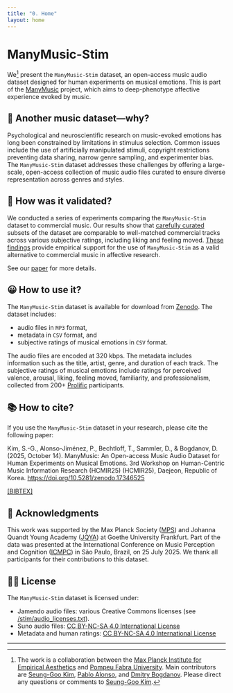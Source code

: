 ```yaml
---
title: "0. Home"
layout: home
---
```


# ManyMusic-Stim

We[^1] present the `ManyMusic-Stim` dataset, an open-access music audio dataset designed for human experiments on musical emotions.
This is part of the [ManyMusic] project, which aims to deep-phenotype affective experience evoked by music.

## 🤔 Another music dataset—why?

Psychological and neuroscientific research on music-evoked emotions has long been constrained by limitations in stimulus selection. Common issues include the use of artificially manipulated stimuli, copyright restrictions preventing data sharing, narrow genre sampling, and experimenter bias. The `ManyMusic-Stim` dataset addresses these challenges by offering a large-scale, open-access collection of music audio files curated to ensure diverse representation across genres and styles.

## 🔬 How was it validated?

We conducted a series of experiments comparing the `ManyMusic-Stim` dataset to commercial music. Our results show that [carefully curated](/stim/plots_music.html) subsets of the dataset are comparable to well-matched commercial tracks across various subjective ratings, including liking and feeling moved. [These findings](/stim/plots_bhv.html#results) provide empirical support for the use of `ManyMusic-Stim` as a valid alternative to commercial music in affective research.

See our [paper] for more details.

## 😀 How to use it?

The `ManyMusic-Stim` dataset is available for download from [Zenodo].
The dataset includes: 

- audio files in `MP3` format, 
- metadata in `CSV` format, and 
- subjective ratings of musical emotions in `CSV` format.

The audio files are encoded at 320 kbps.
The metadata includes information such as the title, artist, genre, and duration of each track.
The subjective ratings of musical emotions include ratings for perceived valence, arousal, liking, feeling moved, familiarity, and professionalism, collected from 200+ [Prolific] participants.

## 📚 How to cite?

If you use the `ManyMusic-Stim` dataset in your research, please cite the following paper:

Kim, S.-G., Alonso-Jiménez, P., Bechtloff, T., Sammler, D., & Bogdanov, D. (2025, October 14). ManyMusic: An Open-access Music Audio Dataset for Human Experiments on Musical Emotions. 3rd Workshop on Human-Centric Music Information Research (HCMIR25) (HCMIR25), Daejeon, Republic of Korea. <https://doi.org/10.5281/zenodo.17346525>

[[BIBTEX]](bibtex/17346525.bib)

## 🙏 Acknowledgments

This work was supported by the Max Planck Society ([MPS]) and Johanna Quandt Young Academy ([JQYA]) at Goethe University Frankfurt.
Part of the data was presented at the International Conference on Music Perception and Cognition ([ICMPC]) in São Paulo, Brazil, on 25 July 2025.
We thank all participants for their contributions to this dataset.

## 👩‍⚖️ License

The `ManyMusic-Stim` dataset is licensed under:

- Jamendo audio files: various Creative Commons licenses (see [/stim/audio_licenses.txt](/stim/audio_licenses.txt)).
- Suno audio files: [CC BY-NC-SA 4.0 International License](https://creativecommons.org/licenses/by-nc-sa/4.0/)
- Metadata and human ratings: [CC BY-NC-SA 4.0 International License](https://creativecommons.org/licenses/by-nc-sa/4.0/)


----

[^1]: The work is a collaboration between the [Max Planck Institute for Empirical Aesthetics](https://www.aesthetics.mpg.de/en.html) and [Pompeu Fabra University](https://www.upf.edu/web/mtg). Main contributors are [Seung-Goo Kim](https://github.com/seunggookim/), [Pablo Alonso](https://github.com/palonso), and [Dmitry Bogdanov](https://github.com/dbogdanov). Please direct any questions or comments to [Seung-Goo Kim](mailto:seung-goo.kim@ae.mpg.de).


[Just the Docs]: https://just-the-docs.github.io/just-the-docs/
[GitHub Pages]: https://docs.github.com/en/pages
[Zenodo]: https://zenodo.org/record/17010882
[paper]: https://doi.org/10.5281/zenodo.17346525
[ICMPC]: https://www.icmpc.org
[JQYA]: https://www.jqya.de
[MPS]: https://www.mpg.de/en
[Prolific]: https://prolific.com
[ManyMusic]: https://manymusic.net
